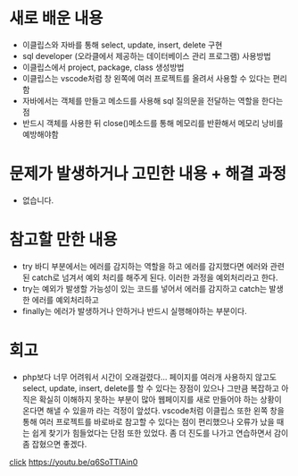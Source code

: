 # 새로 배운 내용
- 이클립스와 자바를 통해 select, update, insert, delete 구현
- sql developer (오라클에서 제공하는 데이터베이스 관리 프로그램) 사용방법
- 이클립스에서 project, package, class 생성방법
- 이클립스는 vscode처럼 창 왼쪽에 여러 프로젝트를 올려서 사용할 수 있다는 편리함
- 자바에서는 객체를 만들고 메소드를 사용해 sql 질의문을 전달하는 역할을 한다는 점
- 반드시 객체를 사용한 뒤 close()메소드를 통해 메모리를 반환해서 메모리 낭비를 예방해야함

# 문제가 발생하거나 고민한 내용 + 해결 과정
- 없습니다.

# 참고할 만한 내용
- try 바디 부분에서는 에러를 감지하는 역할을 하고 에러를 감지했다면 에러와 관련된 catch로 넘겨서 예외 처리를 해주게 된다. 이러한 과정을 예외처리라고 한다.
- try는 예외가 발생할 가능성이 있는 코드를 넣어서 에러를 감지하고 catch는 발생한 에러를 예외처리하고
- finally는 에러가 발생하거나 안하거나 반드시 실행해야하는 부분이다.

# 회고
- php보다 너무 어려워서 시간이 오래걸렸다... 페이지를 여러개 사용하지 않고도 select, update, insert, delete를 할 수 있다는 장점이 있으나 그만큼 복잡하고 아직은 확실히 이해하지 못하는 부분이 많아 웹페이지를 새로 만들어야 하는 상황이 온다면 해낼 수 있을까 라는 걱정이 앞섰다. vscode처럼 이클립스 또한 왼쪽 창을 통해
여러 프로젝트를 바로바로 참고할 수 있다는 점이 편리했으나 오류가 났을 때는 쉽게 찾기가 힘들었다는 단점 또한 있었다. 좀 더 진도를 나가고 연습하면서 감이 좀 잡혔으면 좋겠다.

<a href="https://youtu.be/q6SoTTlAin0">click</a>  https://youtu.be/q6SoTTlAin0